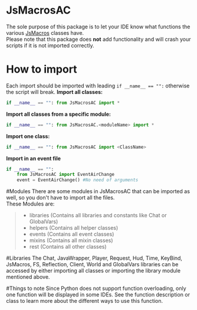 # JsMacrosAC
The sole purpose of this package is to let your IDE know what functions the various [JsMacros](https://www.curseforge.com/minecraft/mc-mods/jsmacros) classes have.\
Please note that this package does **not** add functionality and will crash your scripts if it is not imported correctly.


# How to import
Each import should be imported with leading `if __name__ == "":` otherwise the script will break.
**Import all classes:**
```python
if __name__ == "": from JsMacrosAC import *
```
**Import all classes from a specific module:**
```python
if __name__ == "": from JsMacrosAC.<moduleName> import *
```
**Import one class:**
```python
if __name__ == "": from JsMacrosAC import <ClassName>
```
**Import in an event file**
```python
if __name__ == "": 
    from JsMacrosAC import EventAirChange
    event = EventAirChange() #No need of arguments
```

#Modules
There are some modules in JsMacrosAC that can be imported as well, so you don't have to import all the files.\
These Modules are:
> - libraries (Contains all libraries and constants like Chat or GlobalVars)
> - helpers (Contains all helper classes)
> - events (Contains all event classes)
> - mixins (Contains all mixin classes)
> - rest (Contains all other classes)

#Libraries
The Chat, JavaWrapper, Player, Request, Hud, Time, KeyBind, JsMacros, FS, Reflection, Client, World and GlobalVars libraries can be accessed by either importing all classes or importing the library module mentioned above. 

#Things to note
Since Python does not support function overloading, only one function will be displayed in some IDEs. See the function description or class to learn more about the different ways to use this function.